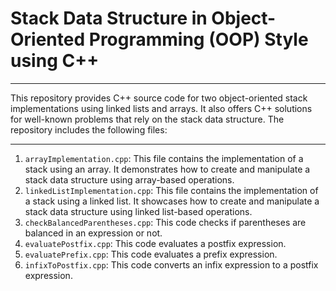 # Stack Data Structure in Object-Oriented Programming (OOP) Style using C++

---


This repository provides C++ source code for two object-oriented stack implementations using linked lists and arrays. It also offers C++ solutions for well-known problems that rely on the stack data structure. The repository includes the following files:

---

1. `arrayImplementation.cpp`: This file contains the implementation of a stack using an array. It demonstrates how to create and manipulate a stack data structure using array-based operations.
2. `linkedListImplementation.cpp`: This file contains the implementation of a stack using a linked list. It showcases how to create and manipulate a stack data structure using linked list-based operations.
3. `checkBalancedParentheses.cpp`: This code checks if parentheses are balanced in an expression or not.
4. `evaluatePostfix.cpp`: This code evaluates a postfix expression.
5. `evaluatePrefix.cpp`: This code evaluates a prefix expression.
6. `infixToPostfix.cpp`: This code converts an infix expression to a postfix expression.
